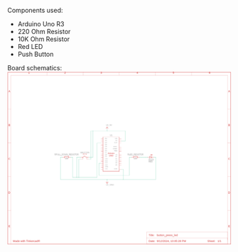 Components used:
- Arduino Uno R3
- 220 Ohm Resistor
- 10K Ohm Resistor
- Red LED
- Push Button

Board schematics:
![Board schematic](https://github.com/lazicsrecko/arduino_projects/blob/main/led_operations/button_press_led_blink/circut_design_button_press_led_blink.png)
